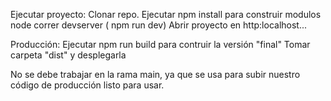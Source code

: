 Ejecutar proyecto:
Clonar repo.
Ejecutar npm install para construir modulos node
correr devserver ( npm run dev)
Abrir proyecto en http:localhost...

Producción:
Ejecutar npm run build para contruir la versión "final"
Tomar carpeta "dist" y desplegarla

No se debe trabajar en la rama main, ya que se usa para subir nuestro código de producción listo para usar.